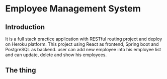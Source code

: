 # Employee Management System	

## Introduction

It is a full stack practice application with RESTful routing project and deploy on Heroku platform. This project using React as frontend, Spring boot and PostgreSQL as backend. user can add new employee into his employee list and can update, delete and show his employees.

## The thing 